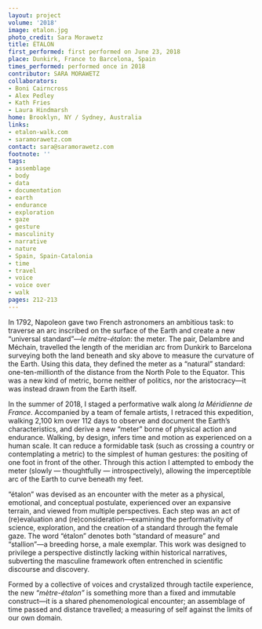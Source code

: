 ```yaml
---
layout: project
volume: '2018'
image: etalon.jpg
photo_credit: Sara Morawetz
title: ÉTALON
first_performed: first performed on June 23, 2018
place: Dunkirk, France to Barcelona, Spain
times_performed: performed once in 2018
contributor: SARA MORAWETZ
collaborators:
- Boni Cairncross
- Alex Pedley
- Kath Fries
- Laura Hindmarsh
home: Brooklyn, NY / Sydney, Australia
links:
- etalon-walk.com
- saramorawetz.com
contact: sara@saramorawetz.com
footnote: ''
tags:
- assemblage
- body
- data
- documentation
- earth
- endurance
- exploration
- gaze
- gesture
- masculinity
- narrative
- nature
- Spain, Spain-Catalonia
- time
- travel
- voice
- voice over
- walk
pages: 212-213
---
```


In 1792, Napoleon gave two French astronomers an ambitious task: to traverse an arc inscribed on the surface of the Earth and create a new “universal standard”—_le métre-étalon_: the meter. The pair, Delambre and Méchain, travelled the length of the meridian arc from Dunkirk to Barcelona surveying both the land beneath and sky above to measure the curvature of the Earth. Using this data, they defined the meter as a “natural” standard: one-ten-millionth of the distance from the North Pole to the Equator. This was a new kind of metric, borne neither of politics, nor the aristocracy—it was instead drawn from the Earth itself.

In the summer of 2018, I staged a performative walk along _la Méridienne de France_. Accompanied by a team of female artists, I retraced this expedition, walking 2,100 km over 112 days to observe and document the Earth’s characteristics, and derive a new “meter” borne of physical action and endurance. Walking, by design, infers time and motion as experienced on a human scale. It can reduce a formidable task (such as crossing a country or contemplating a metric) to the simplest of human gestures: the positing of one foot in front of the other. Through this action I attempted to embody the meter (slowly — thoughtfully — introspectively), allowing the imperceptible arc of the Earth to curve beneath my feet.

“étalon” was devised as an encounter with the meter as a physical, emotional, and conceptual postulate, experienced over an expansive terrain, and viewed from multiple perspectives. Each step was an act of (re)evaluation and (re)consideration—examining the performativity of science, exploration, and the creation of a standard through the female gaze. The word “étalon” denotes both “standard of measure” and “stallion”—a breeding horse, a male exemplar. This work was designed to privilege a perspective distinctly lacking within historical narratives, subverting the masculine framework often entrenched in scientific discourse and discovery.

Formed by a collective of voices and crystalized through tactile experience, the new _“mètre-étalon”_ is something more than a fixed and immutable construct—it is a shared phenomenological encounter; an assemblage of time passed and distance travelled; a measuring of self against the limits of our own domain.
